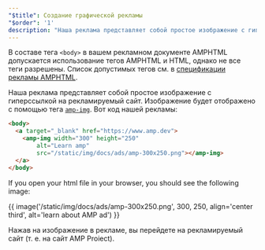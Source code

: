 ```yaml
---
"$title": Создание графической рекламы
"$order": '1'
description: "Наша реклама представляет собой простое изображение с гиперссылкой на рекламируемый сайт. Изображение будет отображено с помощью тега amp-img. Вот код нашей рекламы:..."
---
```


В составе тега `<body>` в вашем рекламном документе AMPHTML допускается использование тегов AMPHTML и HTML, однако не все теги разрешены. Список допустимых тегов см. в [спецификации рекламы AMPHTML](../../../../documentation/guides-and-tutorials/learn/a4a_spec.md#allowed-amp-extensions-and-builtins).

Наша реклама представляет собой простое изображение с гиперссылкой на рекламируемый сайт. Изображение будет отображено с помощью тега [`amp-img`](../../../../documentation/components/reference/amp-img.md). Вот код нашей рекламы:

```html
<body>
  <a target="_blank" href="https://www.amp.dev">
    <amp-img width="300" height="250"
        alt="Learn amp"
        src="/static/img/docs/ads/amp-300x250.png"></amp-img>
  </a>
</body>
```

If you open your html file in your browser, you should see the following image:

{{ image('/static/img/docs/ads/amp-300x250.png', 300, 250, align='center third', alt='learn about AMP ad') }}

Нажав на изображение в рекламе, вы перейдете на рекламируемый сайт (т. е. на сайт AMP Proiect).
